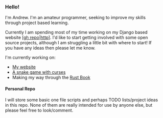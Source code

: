 ### Hello! 
I'm Andrew. I'm an amateur programmer, seeking to improve my skills through project based learning.  

Currently I am spending most of my time working on my Django based website 
[[gh repo](https://github.com/anorthall/northall.me.uk)|[http](https://northall.me.uk)]. 
I'd like to start getting involved with some open source projects, although I am struggling a
little bit with where to start! If you have any ideas then please let me know.

I'm currently working on:

- [My website](https://github.com/anorthall/northall.me.uk)
- [A snake game with curses](https://github.com/anorthall/pysnake)
- Making my way through the [Rust Book](https://doc.rust-lang.org/book/)

#### Personal Repo
I will store some basic one file scripts and perhaps TODO lists/project ideas in this repo. None of them are really
intended for use by anyone else, but please feel free to look/comment.
